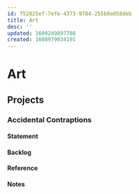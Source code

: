 ```yaml
---
id: f52825ef-7efe-4373-9784-255b9a058deb
title: Art
desc: ''
updated: 1609249897788
created: 1608979034191
---
```


# Art

## Projects

### Accidental Contraptions

#### Statement

#### Backlog

#### Reference

#### Notes
